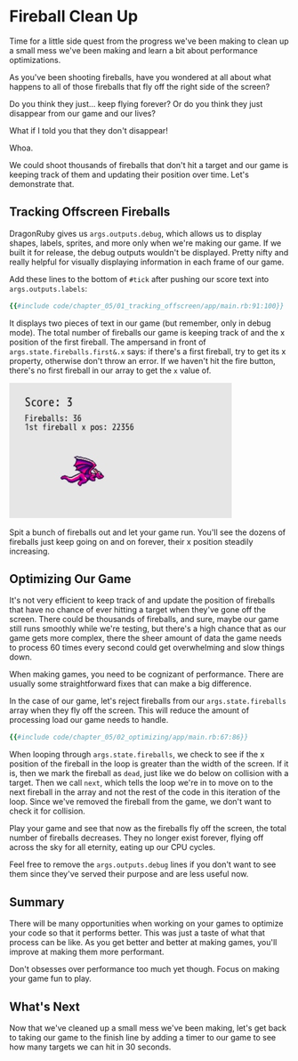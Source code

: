 # Fireball Clean Up

Time for a little side quest from the progress we've been making to clean up a small mess we've been making and learn a bit about performance optimizations.

As you've been shooting fireballs, have you wondered at all about what happens to all of those fireballs that fly off the right side of the screen?

Do you think they just... keep flying forever? Or do you think they just disappear from our game and our lives?

What if I told you that they don't disappear!

Whoa.

We could shoot thousands of fireballs that don't hit a target and our game is keeping track of them and updating their position over time. Let's demonstrate that.

## Tracking Offscreen Fireballs

DragonRuby gives us `args.outputs.debug`, which allows us to display shapes, labels, sprites, and more only when we're making our game. If we built it for release, the debug outputs wouldn't be displayed. Pretty nifty and really helpful for visually displaying information in each frame of our game.

Add these lines to the bottom of `#tick` after pushing our score text into `args.outputs.labels`:

``` ruby
{{#include code/chapter_05/01_tracking_offscreen/app/main.rb:91:100}}
```

It displays two pieces of text in our game (but remember, only in debug mode). The total number of fireballs our game is keeping track of and the x position of the first fireball. The ampersand in front of `args.state.fireballs.first&.x` says: if there's a first fireball, try to get its x property, otherwise don't throw an error. If we haven't hit the fire button, there's no first fireball in our array to get the `x` value of.

![debug mode text showing the dragon sprite with a score of 3, 36 fireballs, and an x position of the first fireball at 22,356](./img/c05-debug-text.jpg)

Spit a bunch of fireballs out and let your game run. You'll see the dozens of fireballs just keep going on and on forever, their x position steadily increasing.

## Optimizing Our Game

It's not very efficient to keep track of and update the position of fireballs that have no chance of ever hitting a target when they've gone off the screen. There could be thousands of fireballs, and sure, maybe our game still runs smoothly while we're testing, but there's a high chance that as our game gets more complex, there the sheer amount of data the game needs to process 60 times every second could get overwhelming and slow things down.

When making games, you need to be cognizant of performance. There are usually some straightforward fixes that can make a big difference.

In the case of our game, let's reject fireballs from our `args.state.fireballs` array when they fly off the screen. This will reduce the amount of processing load our game needs to handle.

``` ruby
{{#include code/chapter_05/02_optimizing/app/main.rb:67:86}}
```

When looping through `args.state.fireballs`, we check to see if the x position of the fireball in the loop is greater than the width of the screen. If it is, then we mark the fireball as `dead`, just like we do below on collision with a target. Then we call `next`, which tells the loop we're in to move on to the next fireball in the array and not the rest of the code in this iteration of the loop. Since we've removed the fireball from the game, we don't want to check it for collision.

Play your game and see that now as the fireballs fly off the screen, the total number of fireballs decreases. They no longer exist forever, flying off across the sky for all eternity, eating up our CPU cycles.

Feel free to remove the `args.outputs.debug` lines if you don't want to see them since they've served their purpose and are less useful now.

## Summary

There will be many opportunities when working on your games to optimize your code so that it performs better. This was just a taste of what that process can be like. As you get better and better at making games, you'll improve at making them more performant.

Don't obsesses over performance too much yet though. Focus on making your game fun to play.

## What's Next

Now that we've cleaned up a small mess we've been making, let's get back to taking our game to the finish line by adding a timer to our game to see how many targets we can hit in 30 seconds.
